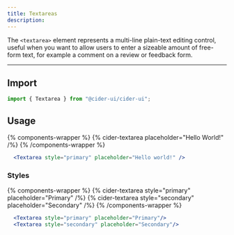 ```yaml
---
title: Textareas
description:
---
```


The `<textarea>` element represents a multi-line plain-text editing control, useful when you want to allow users to enter a sizeable amount of free-form text, for example a comment on a review or feedback form.

---

## Import
```js
import { Textarea } from "@cider-ui/cider-ui";
```

## Usage
{% components-wrapper %}
  {% cider-textarea placeholder="Hello World!" /%}
{% /components-wrapper %}
```jsx
  <Textarea style="primary" placeholder="Hello world!" />
```

### Styles
{% components-wrapper %}
  {% cider-textarea style="primary" placeholder="Primary" /%}
  {% cider-textarea style="secondary" placeholder="Secondary" /%}
{% /components-wrapper %}
```jsx
  <Textarea style="primary" placeholder="Primary"/>
  <Textarea style="secondary" placeholder="Secondary"/>
```
